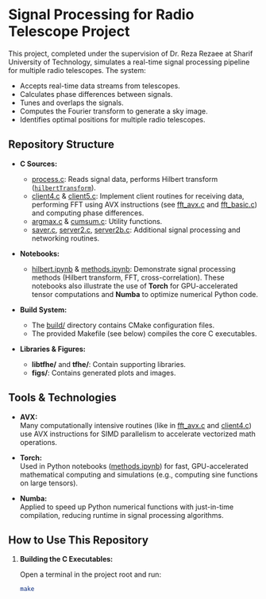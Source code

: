 # Signal Processing for Radio Telescope Project

This project, completed under the supervision of Dr. Reza Rezaee at Sharif University of Technology, simulates a real-time signal processing pipeline for multiple radio telescopes. The system:
- Accepts real-time data streams from telescopes.
- Calculates phase differences between signals.
- Tunes and overlaps the signals.
- Computes the Fourier transform to generate a sky image.
- Identifies optimal positions for multiple radio telescopes.

## Repository Structure

- **C Sources:**
  - [process.c](process.c): Reads signal data, performs Hilbert transform ([`hilbertTransform`](process.c)).
  - [client4.c](client4.c) & [client5.c](client5.c): Implement client routines for receiving data, performing FFT using AVX instructions (see [fft_avx.c](fft_avx.c) and [fft_basic.c](fft_basic.c)) and computing phase differences.
  - [argmax.c](argmax.c) & [cumsum.c](cumsum.c): Utility functions.
  - [saver.c](saver.c), [server2.c](server2.c), [server2b.c](server2b.c): Additional signal processing and networking routines.
  
- **Notebooks:**
  - [hilbert.ipynb](hilbert.ipynb) & [methods.ipynb](methods.ipynb): Demonstrate signal processing methods (Hilbert transform, FFT, cross-correlation). These notebooks also illustrate the use of **Torch** for GPU-accelerated tensor computations and **Numba** to optimize numerical Python code.

- **Build System:**
  - The [build/](build/) directory contains CMake configuration files.
  - The provided Makefile (see below) compiles the core C executables.

- **Libraries & Figures:**
  - **libtfhe/** and **tfhe/**: Contain supporting libraries.
  - **figs/**: Contains generated plots and images.

## Tools & Technologies

- **AVX:**  
  Many computationally intensive routines (like in [fft_avx.c](fft_avx.c) and [client4.c](client4.c)) use AVX instructions for SIMD parallelism to accelerate vectorized math operations.

- **Torch:**  
  Used in Python notebooks ([methods.ipynb](methods.ipynb)) for fast, GPU-accelerated mathematical computing and simulations (e.g., computing sine functions on large tensors).

- **Numba:**  
  Applied to speed up Python numerical functions with just-in-time compilation, reducing runtime in signal processing algorithms.

## How to Use This Repository

1. **Building the C Executables:**

   Open a terminal in the project root and run:
   
   ```sh
   make
